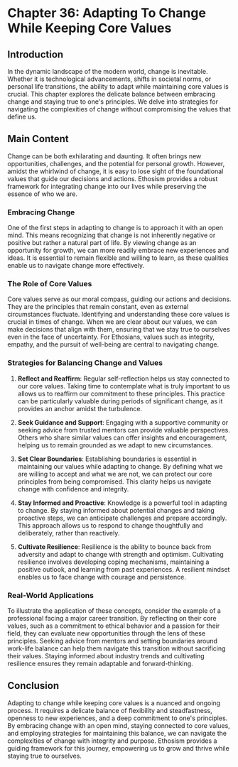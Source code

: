# Chapter 36: Adapting To Change While Keeping Core Values

## Introduction

In the dynamic landscape of the modern world, change is inevitable. Whether it is technological advancements, shifts in societal norms, or personal life transitions, the ability to adapt while maintaining core values is crucial. This chapter explores the delicate balance between embracing change and staying true to one's principles. We delve into strategies for navigating the complexities of change without compromising the values that define us.

## Main Content

Change can be both exhilarating and daunting. It often brings new opportunities, challenges, and the potential for personal growth. However, amidst the whirlwind of change, it is easy to lose sight of the foundational values that guide our decisions and actions. Ethosism provides a robust framework for integrating change into our lives while preserving the essence of who we are.

### Embracing Change

One of the first steps in adapting to change is to approach it with an open mind. This means recognizing that change is not inherently negative or positive but rather a natural part of life. By viewing change as an opportunity for growth, we can more readily embrace new experiences and ideas. It is essential to remain flexible and willing to learn, as these qualities enable us to navigate change more effectively.

### The Role of Core Values

Core values serve as our moral compass, guiding our actions and decisions. They are the principles that remain constant, even as external circumstances fluctuate. Identifying and understanding these core values is crucial in times of change. When we are clear about our values, we can make decisions that align with them, ensuring that we stay true to ourselves even in the face of uncertainty. For Ethosians, values such as integrity, empathy, and the pursuit of well-being are central to navigating change.

### Strategies for Balancing Change and Values

1. **Reflect and Reaffirm**: Regular self-reflection helps us stay connected to our core values. Taking time to contemplate what is truly important to us allows us to reaffirm our commitment to these principles. This practice can be particularly valuable during periods of significant change, as it provides an anchor amidst the turbulence.

2. **Seek Guidance and Support**: Engaging with a supportive community or seeking advice from trusted mentors can provide valuable perspectives. Others who share similar values can offer insights and encouragement, helping us to remain grounded as we adapt to new circumstances.

3. **Set Clear Boundaries**: Establishing boundaries is essential in maintaining our values while adapting to change. By defining what we are willing to accept and what we are not, we can protect our core principles from being compromised. This clarity helps us navigate change with confidence and integrity.

4. **Stay Informed and Proactive**: Knowledge is a powerful tool in adapting to change. By staying informed about potential changes and taking proactive steps, we can anticipate challenges and prepare accordingly. This approach allows us to respond to change thoughtfully and deliberately, rather than reactively.

5. **Cultivate Resilience**: Resilience is the ability to bounce back from adversity and adapt to change with strength and optimism. Cultivating resilience involves developing coping mechanisms, maintaining a positive outlook, and learning from past experiences. A resilient mindset enables us to face change with courage and persistence.

### Real-World Applications

To illustrate the application of these concepts, consider the example of a professional facing a major career transition. By reflecting on their core values, such as a commitment to ethical behavior and a passion for their field, they can evaluate new opportunities through the lens of these principles. Seeking advice from mentors and setting boundaries around work-life balance can help them navigate this transition without sacrificing their values. Staying informed about industry trends and cultivating resilience ensures they remain adaptable and forward-thinking.

## Conclusion

Adapting to change while keeping core values is a nuanced and ongoing process. It requires a delicate balance of flexibility and steadfastness, openness to new experiences, and a deep commitment to one's principles. By embracing change with an open mind, staying connected to core values, and employing strategies for maintaining this balance, we can navigate the complexities of change with integrity and purpose. Ethosism provides a guiding framework for this journey, empowering us to grow and thrive while staying true to ourselves.